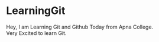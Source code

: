 # LearningGit

Hey, I am Learning Git and Github Today from Apna College.<br>
Very Excited to learn Git.
